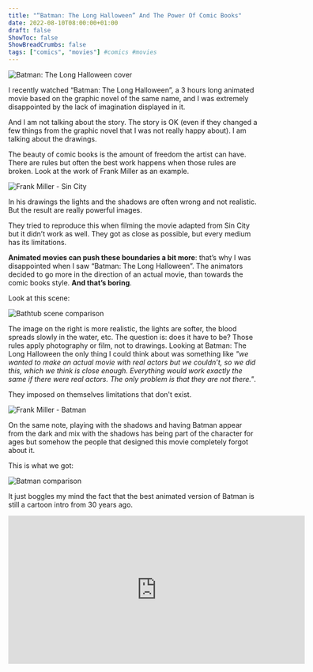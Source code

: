 ```yaml
---
title: "“Batman: The Long Halloween” And The Power Of Comic Books"
date: 2022-08-10T08:00:00+01:00
draft: false
ShowToc: false
ShowBreadCrumbs: false
tags: ["comics", "movies"] #comics #movies
---
```


![Batman: The Long Halloween cover](https://i.snap.as/MynPiJE0.jpeg)

I recently watched “Batman: The Long Halloween”, a 3 hours long animated movie based on the graphic novel of the same name, and I was extremely disappointed by the lack of imagination displayed in it.
<!--more-->
And I am not talking about the story. The story is OK (even if they changed a few things from the graphic novel that I was not really happy about). I am talking about the drawings.

The beauty of comic books is the amount of freedom the artist can have. There are rules but often the best work happens when those rules are broken. Look at the work of Frank Miller as an example.

![Frank Miller - Sin City](https://i.snap.as/RTcIbA5E.jpg)

In his drawings the lights and the shadows are often wrong and not realistic. But the result are really powerful images.

They tried to reproduce this when filming the movie adapted from Sin City but it didn’t work as well. They got as close as possible, but every medium has its limitations.

**Animated movies can push these boundaries a bit more**: that’s why I was disappointed when I saw “Batman: The Long Halloween”. The animators decided to go more in the direction of an actual movie, than towards the comic books style. **And that’s boring**.

Look at this scene:

![Bathtub scene comparison](https://i.snap.as/v94lmsef.jpg)

The image on the right is more realistic, the lights are softer, the blood spreads slowly in the water, etc. The question is: does it have to be? Those rules apply photography or film, not to drawings.
Looking at Batman: The Long Halloween the only thing I could think about was something like *"we wanted to make an actual movie with real actors but we couldn’t, so we did this, which we think is close enough. Everything would work exactly the same if there were real actors. The only problem is that they are not there."*.

They imposed on themselves limitations that don't exist.

![Frank Miller - Batman](https://i.snap.as/iRZnrzM6.webp)

On the same note, playing with the shadows and having Batman appear from the dark and mix with the shadows has being part of the character for ages but somehow the people that designed this movie completely forgot about it.

This is what we got:

![Batman comparison](https://i.snap.as/lEfrbXL4.jpg)

It just boggles my mind the fact that the best animated version of Batman is still a cartoon intro from 30 years ago.

<iframe width="600" height="300" src="https://www.youtube.com/embed/rrmUk2YUm14" title="YouTube video player" frameborder="0" allow="accelerometer; autoplay; clipboard-write; encrypted-media; gyroscope; picture-in-picture" allowfullscreen></iframe>
